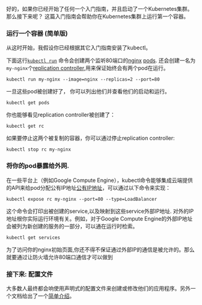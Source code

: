 ---
---

好的，如果你已经开始了任何一个入门指南，并且启动了一个Kubernetes集群。那么接下来呢？ 这篇入门指南会帮助你在Kubernetes集群上运行第一个容器。

### 运行一个容器 (简单版)

从这时开始，我假设你已经根据其它入门指南安装了kubectl。

下面这行[`kubectl run`](/docs/user-guide/kubectl/kubectl_run) 命令会创建两个监听80端口的[nginx](https://registry.hub.docker.com/_/nginx/) [pods](/docs/user-guide/pods). 还会创建一名为`my-nginx`个[replication controller](/docs/user-guide/replication-controller),用来保证始终会有两个pod在运行。

```shell
kubectl run my-nginx --image=nginx --replicas=2 --port=80
```

一旦这些pod被创建好了， 你可以列出他们并查看他们的启动和运行。

```shell
kubectl get pods
```

你也能够看见replication controller被创建了：

```shell
kubectl get rc
```

如果要停止这两个被复制的容器，你可以通过停止replication controller:

```shell
kubectl stop rc my-nginx
```

### 将你的pod暴露给外网.

在一些平台上（例如Google Compute Engine），kubectl命令能够集成云端提供的API来给pod分配公有IP地址[公有IP地址](/docs/user-guide/services/#external-services)，可以通过以下命令来实现：

```shell
kubectl expose rc my-nginx --port=80 --type=LoadBalancer
```

这个命令会打印出被创建的service,以及映射到这些service外部IP地址. 对外的IP地址根你实际运行环境有关。例如，对于Google Compute Engine的外部IP地址会被列为新创建的服务的一部分，可以通在运行时检索。

```shell
kubectl get services
```

为了访问你的nginx初始页面,你还不得不保证通过外部IP的通信是被允许的。那么就要通过让防火墙允许80端口通信才可以做到

### 接下来: 配置文件


大多数人最终都会响使用声明式的配置文件来创建或修改他们的应用程序。另外一个文档给出了一个[简单介绍](/docs/user-guide/simple-yaml)。